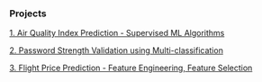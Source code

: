 ### Projects

[1. Air Quality Index Prediction - Supervised ML Algorithms](https://github.com/tanvipenumudy/Winter-Internship-Internity/tree/main/ML%20Projects/AQI)

[2. Password Strength Validation using Multi-classification](https://github.com/tanvipenumudy/Winter-Internship-Internity/tree/main/ML%20Projects/Password%20Strength%20Validation)

[3. Flight Price Prediction - Feature Engineering, Feature Selection](https://github.com/tanvipenumudy/Winter-Internship-Internity/tree/main/ML%20Projects/Flight%20Price%20Prediction)
